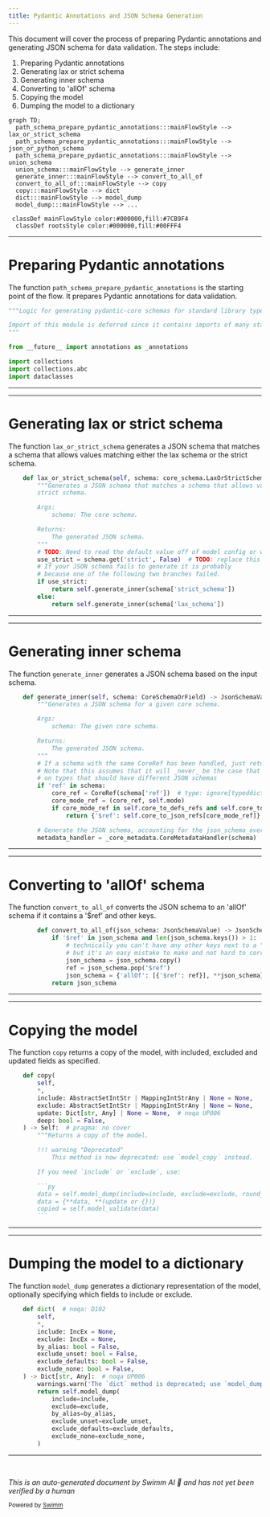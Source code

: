 ```yaml
---
title: Pydantic Annotations and JSON Schema Generation
---
```

This document will cover the process of preparing Pydantic annotations and generating JSON schema for data validation. The steps include:

1. Preparing Pydantic annotations
2. Generating lax or strict schema
3. Generating inner schema
4. Converting to 'allOf' schema
5. Copying the model
6. Dumping the model to a dictionary

```mermaid
graph TD;
  path_schema_prepare_pydantic_annotations:::mainFlowStyle --> lax_or_strict_schema
  path_schema_prepare_pydantic_annotations:::mainFlowStyle --> json_or_python_schema
  path_schema_prepare_pydantic_annotations:::mainFlowStyle --> union_schema
  union_schema:::mainFlowStyle --> generate_inner
  generate_inner:::mainFlowStyle --> convert_to_all_of
  convert_to_all_of:::mainFlowStyle --> copy
  copy:::mainFlowStyle --> dict
  dict:::mainFlowStyle --> model_dump
  model_dump:::mainFlowStyle --> ...

 classDef mainFlowStyle color:#000000,fill:#7CB9F4
  classDef rootsStyle color:#000000,fill:#00FFF4
```

<SwmSnippet path="/pydantic/_internal/_std_types_schema.py" line="1">

---

# Preparing Pydantic annotations

The function `path_schema_prepare_pydantic_annotations` is the starting point of the flow. It prepares Pydantic annotations for data validation.

```python
"""Logic for generating pydantic-core schemas for standard library types.

Import of this module is deferred since it contains imports of many standard library modules.
"""

from __future__ import annotations as _annotations

import collections
import collections.abc
import dataclasses
```

---

</SwmSnippet>

<SwmSnippet path="/pydantic/json_schema.py" line="1226">

---

# Generating lax or strict schema

The function `lax_or_strict_schema` generates a JSON schema that matches a schema that allows values matching either the lax schema or the strict schema.

```python
    def lax_or_strict_schema(self, schema: core_schema.LaxOrStrictSchema) -> JsonSchemaValue:
        """Generates a JSON schema that matches a schema that allows values matching either the lax schema or the
        strict schema.

        Args:
            schema: The core schema.

        Returns:
            The generated JSON schema.
        """
        # TODO: Need to read the default value off of model config or whatever
        use_strict = schema.get('strict', False)  # TODO: replace this default False
        # If your JSON schema fails to generate it is probably
        # because one of the following two branches failed.
        if use_strict:
            return self.generate_inner(schema['strict_schema'])
        else:
            return self.generate_inner(schema['lax_schema'])
```

---

</SwmSnippet>

<SwmSnippet path="/pydantic/json_schema.py" line="445">

---

# Generating inner schema

The function `generate_inner` generates a JSON schema based on the input schema.

```python
    def generate_inner(self, schema: CoreSchemaOrField) -> JsonSchemaValue:  # noqa: C901
        """Generates a JSON schema for a given core schema.

        Args:
            schema: The given core schema.

        Returns:
            The generated JSON schema.
        """
        # If a schema with the same CoreRef has been handled, just return a reference to it
        # Note that this assumes that it will _never_ be the case that the same CoreRef is used
        # on types that should have different JSON schemas
        if 'ref' in schema:
            core_ref = CoreRef(schema['ref'])  # type: ignore[typeddict-item]
            core_mode_ref = (core_ref, self.mode)
            if core_mode_ref in self.core_to_defs_refs and self.core_to_defs_refs[core_mode_ref] in self.definitions:
                return {'$ref': self.core_to_json_refs[core_mode_ref]}

        # Generate the JSON schema, accounting for the json_schema_override and core_schema_override
        metadata_handler = _core_metadata.CoreMetadataHandler(schema)

```

---

</SwmSnippet>

<SwmSnippet path="/pydantic/json_schema.py" line="481">

---

# Converting to 'allOf' schema

The function `convert_to_all_of` converts the JSON schema to an 'allOf' schema if it contains a '$ref' and other keys.

```python
        def convert_to_all_of(json_schema: JsonSchemaValue) -> JsonSchemaValue:
            if '$ref' in json_schema and len(json_schema.keys()) > 1:
                # technically you can't have any other keys next to a "$ref"
                # but it's an easy mistake to make and not hard to correct automatically here
                json_schema = json_schema.copy()
                ref = json_schema.pop('$ref')
                json_schema = {'allOf': [{'$ref': ref}], **json_schema}
            return json_schema
```

---

</SwmSnippet>

<SwmSnippet path="/pydantic/main.py" line="1251">

---

# Copying the model

The function `copy` returns a copy of the model, with included, excluded and updated fields as specified.

````python
    def copy(
        self,
        *,
        include: AbstractSetIntStr | MappingIntStrAny | None = None,
        exclude: AbstractSetIntStr | MappingIntStrAny | None = None,
        update: Dict[str, Any] | None = None,  # noqa UP006
        deep: bool = False,
    ) -> Self:  # pragma: no cover
        """Returns a copy of the model.

        !!! warning "Deprecated"
            This method is now deprecated; use `model_copy` instead.

        If you need `include` or `exclude`, use:

        ```py
        data = self.model_dump(include=include, exclude=exclude, round_trip=True)
        data = {**data, **(update or {})}
        copied = self.model_validate(data)
        ```

````

---

</SwmSnippet>

<SwmSnippet path="/pydantic/main.py" line="1076">

---

# Dumping the model to a dictionary

The function `model_dump` generates a dictionary representation of the model, optionally specifying which fields to include or exclude.

```python
    def dict(  # noqa: D102
        self,
        *,
        include: IncEx = None,
        exclude: IncEx = None,
        by_alias: bool = False,
        exclude_unset: bool = False,
        exclude_defaults: bool = False,
        exclude_none: bool = False,
    ) -> Dict[str, Any]:  # noqa UP006
        warnings.warn('The `dict` method is deprecated; use `model_dump` instead.', category=PydanticDeprecatedSince20)
        return self.model_dump(
            include=include,
            exclude=exclude,
            by_alias=by_alias,
            exclude_unset=exclude_unset,
            exclude_defaults=exclude_defaults,
            exclude_none=exclude_none,
        )
```

---

</SwmSnippet>

&nbsp;

*This is an auto-generated document by Swimm AI 🌊 and has not yet been verified by a human*

<SwmMeta version="3.0.0" repo-id="Z2l0aHViJTNBJTNBREVNTy1weWRhbnRpYyUzQSUzQWdpbGFkbmF2b3Q=" repo-name="DEMO-pydantic" doc-type="flows"><sup>Powered by [Swimm](/)</sup></SwmMeta>
